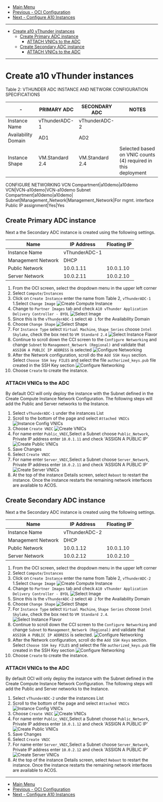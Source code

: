 - [Main Menu](./README.md)
- [Previous - OCI Configuration](./oci_config.md)
- [Next - Configure A10 Instances](./config_a10.md)
---
<!-- MDTOC maxdepth:6 firsth1:1 numbering:0 flatten:0 bullets:1 updateOnSave:1 -->

- [Create a10 vThunder instances](#create-a10-vthunder-instances)   
   - [Create Primary ADC instance](#create-primary-adc-instance)   
      - [ATTACH VNICs to the ADC](#attach-vnics-to-the-adc)   
   - [Create Secondary ADC instance](#create-secondary-adc-instance)   
      - [ATTACH VNICs to the ADC](#attach-vnics-to-the-adc)   

<!-- /MDTOC -->

---
# Create a10 vThunder instances
Table 2: VTHUNDER ADC INSTANCE AND NETWORK CONFIGURATION SPECIFICATIONS

-|PRIMARY ADC|SECONDARY ADC|NOTES
---------------|---------------------|--------------------|---------------
Instance Name|vThunderADC-1|vThunderADC-2|
Availability Domain|AD1|AD2|
Instance Shape|VM.Standard 2.4|VM.Standard 2.4|Selected based on VNIC counts (4) required in this deployment
CONFIGURE NETWORKING
VCN Compartment|a10demo|a10demo
VCN|VCN-a10demo|VCN-a10demo
Subnet Compartment|a10demo|a10demo|
Subnet|Management_Network|Management_Network|For mgmt. interface
Public IP assignment|Yes|Yes

## Create Primary ADC instance
Next a the Secondary ADC instance is created using the following settings.

Name|IP Address|Floating IP
---------|---------|---------
Instance Name|vThunderADC-1|
Management Network|DHCP|
Public Network|10.0.1.11|10.0.1.10
Server Network|10.0.2.11|10.0.2.10

1. From the OCI screen, select the dropdown menu in the upper left corner
1. Select `Compute/Instances`
1. Click on `Create Instance` enter the name from Table 2, `vThunderADC-1`
1.Select `Change Image`
![Create Compute Instance](./images/cci.png)
1. Change to `Partner Images` tab and check `A10 vThunder Application Delivery Controller - BYOL`
![Select Image](./images/cci-image.png)
1. Since this is the `vThunderADC-1` select `AD 1` for the Availability Domain
1. Choose `Change Shape`
![Select Shape](./images/cci-ad-shape.png)
1. For `Instance Type` select `Virtual Machine`, `Shape Series` choose `Intel Skylake`, check the box next to `VM Standard 2.4`
![Select Instance Flavor](./images/cci-shape.png)
1. Continue to scroll down the CCI screen to the `Configure Networking` and change `Subnet` to  `Management_Network (Regional)` and validate that `ASSIGN A PUBLIC IP ADDRESS` is selected
![Configure Networking](./images/CCI-networking.png)
1. After the Network configuration, scroll do the `Add SSH Keys` section.  Select `Choose SSH key FILES` and select the file `authorized_keys.pub` file created in the SSH Key section
![Configure Networking](./images/cci-ssh.png)
1.  Choose `Create` to create the instance.

### ATTACH VNICs to the ADC
By default OCI will only deploy the instance with the Subnet defined in the Create Compute Instance Network Configuration.  The following steps will add the Public and Server networks to the Instance.

1. Select `vThunderADC-1` under the instances List
1. Scroll to the bottom of the page and select `Attached VNICs`
![Instance Config VNICs](./images/instance-config-vnics.png)
1. Choose `Create VNIC`
![Create VNICs](./images/vnic-create-1.png)
1. For name enter `Public_VNIC`,Select a Subnet choose `Public_Network`, Private IP address enter `10.0.1.11` and check 'ASSIGN A PUBLIC IP'
![Create Public VNICs](./images/vnic-public-1.png)
1. Save Changes
1. Select `Create VNIC`
1. For name enter `Server_VNIC`,Select a Subnet choose `Server_Network`, Private IP address enter `10.0.2.11` and check 'ASSIGN A PUBLIC IP'
![Create Server VNICs](./images/vnic-server-1.png)
1. At the top of the instance Details screen, select `Reboot` to restart the instance.  Once the instance restarts the remaining network interfaces are available to ACOS.

## Create Secondary ADC instance
Next a the Secondary ADC instance is created using the following settings.

Name|IP Address|Floating IP
---------|---------|---------
Instance Name|vThunderADC-2|
Management Network|DHCP|
Public Network|10.0.1.12|10.0.1.10
Server Network|10.0.2.12|10.0.2.10

1. From the OCI screen, select the dropdown menu in the upper left corner
1. Select `Compute/Instances`
1. Click on `Create Instance` enter the name from Table 2, `vThunderADC-2`
1.Select `Change Image`
![Create Compute Instance](./images/cci-2.png)
1. Change to `Partner Images` tab and check `A10 vThunder Application Delivery Controller - BYOL`
![Select Image](./images/cci-image.png)
1. Since this is the `vThunderADC-2` select `AD 2` for the Availability Domain
1. Choose `Change Shape`
![Select Shape](./images/cci-ad-shape-2.png)
1. For `Instance Type` select `Virtual Machine`, `Shape Series` choose `Intel Skylake`, check the box next to `VM Standard 2.4`.
![Select Instance Flavor](./images/cci-shape.png)
1. Continue to scroll down the CCI screen to the `Configure Networking` and change `Subnet` to  `Management_Network (Regional)` and validate that `ASSIGN A PUBLIC IP ADDRESS` is selected.
![Configure Networking](./images/CCI-networking.png)
1. After the Network configuration, scroll do the `Add SSH Keys` section.  Select `Choose SSH key FILES` and select the file `authorized_keys.pub` file created in the SSH Key section
![Configure Networking](./images/cci-ssh.png)
1.  Choose `Create` to create the instance.

### ATTACH VNICs to the ADC
By default OCI will only deploy the instance with the Subnet defined in the Create Compute Instance Network Configuration.  The following steps will add the Public and Server networks to the Instance.

1. Select `vThunderADC-2` under the instances List
1. Scroll to the bottom of the page and select `Attached VNICs`
![Instance Config VNICs](./images/instance-config-vnics.png)
1. Choose `Create VNIC`
![Create VNICs](./images/vnic-create-1.png)
1. For name enter `Public_VNIC`,Select a Subnet choose `Public_Network`, Private IP address enter `10.0.1.12` and check 'ASSIGN A PUBLIC IP'
![Create Public VNICs](./images/vnic-public-1.png)
1. Save Changes
1. Select `Create VNIC`
1. For name enter `Server_VNIC`,Select a Subnet choose `Server_Network`, Private IP address enter `10.0.2.12` and check 'ASSIGN A PUBLIC IP'
![Create Server VNICs](./images/vnic-server-1.png)
1. At the top of the instance Details screen, select `Reboot` to restart the instance.  Once the instance restarts the remaining network interfaces are available to ACOS.
---
- [Main Menu](./README.md)
- [Previous - OCI Configuration](./oci_config.md)
- [Next - Configure A10 Instances](./config_a10.md)
